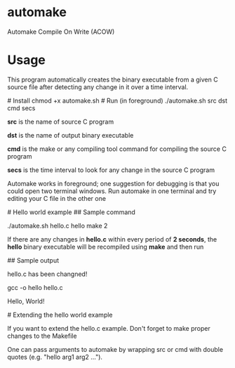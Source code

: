 # automake
Automake Compile On Write (ACOW)
# Usage
<p>This program automatically creates the binary executable from a given C source file after detecting any change in it over a time interval.</p>
# Install
chmod +x automake.sh
# Run (in foreground)
./automake.sh src dst cmd secs
<p><b>src</b> is the name of source C program</p>
<p><b>dst</b> is the name of output binary executable</p>
<p><b>cmd</b> is the make or any compiling tool command for compiling the source C program</p>
<p><b>secs</b> is the time interval to look for any change in the source C program</p>
<p>Automake works in foreground; one suggestion for debugging is that you could open two terminal windows. Run automake in one terminal and try editing your C file in the other one</p>
# Hello world example
## Sample command
<p>./automake.sh hello.c hello make 2</p>
<p>If there are any changes in <b>hello.c</b> within every period of <b>2 seconds</b>, the <b>hello</b> binary executable will be recompiled using <b>make</b> and then run</p>
## Sample output
<p>hello.c has been changned!</p>
<p>gcc  -o hello hello.c</p>
<p>Hello, World!</p>
# Extending the hello world example
<p>If you want to extend the hello.c example. Don't forget to make proper changes to the Makefile</p>
<p>One can pass arguments to automake by wrapping src or cmd with double quotes (e.g. "hello arg1 arg2 ...").</p>
